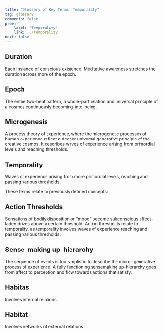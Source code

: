 ```yaml
---
title: "Glossary of Key Terms: Temporality"
tag: glossary
comments: false
prev:
    label: "Temporality"
    link: ../temporality
next: false
---
```



## Duration 
Each instance of conscious existence. Meditative awareness stretches the duration across more of the epoch.

## Epoch 
The entire two-beat pattern, a whole-part relation and universal principle of a cosmos continuously becoming-into-being.

## Microgenesis 
A process theory of experience, where the microgenetic processes of human experience reflect a deeper universal generative principle of the creative cosmos. It describes waves of experience arising from primordial levels and reaching thresholds.

## Temporality 
Waves of experience arising from more primordial levels, reaching and passing various thresholds.

These terms relate to previously defined concepts:

## Action Thresholds 
Sensations of bodily disposition or “mood” become subconscious affect-laden drives above a certain threshold. Action thresholds relate to temporality, as temporality involves waves of experience reaching and passing various thresholds.

## Sense-making up-hierarchy 
The sequence of events is too simplistic to describe the micro- generative process of experience. A fully functioning sensemaking up-hierarchy goes from affect to perception and flow towards actions that satisfy.

##  Habitas 
Involves internal relations.

## Habitat 
Involves networks of external relations.

